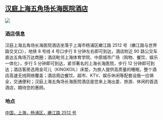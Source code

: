 ## [汉庭上海五角场长海医院酒店](https://hotels.ctrip.com/hotels/1548198.html)

![](http://localhost:3000/hotel_id_009.jpg)

### 酒店信息

汉庭上海五角场长海医院酒店坐落于上海市杨浦区嫩江路 2512 号（嫩江路与世界路交叉口），地铁 8 号线 4 号口步行 8 分钟左右即可到达，酒店附近 90 路公交车直达五角场万达商圈；酒店毗邻上海体育学院、中原城市广场（购物、餐饮、娱乐一体化），步行 5 分钟即可到达，紧邻著名的上海长海医院，步行 12 分钟即可到达；酒店客房选用金可儿（KINGKOIL）床垫，为旅人提供高质量的睡眠，整个酒店高速无线网络覆盖；酒店周边餐饮、超市、KTV、娱乐休闲等配套设施一应俱全，交通便利；汉庭上海五角场长海医院酒店是您来上海出差、旅游、休闲的首选酒店，期待您的惠顾。

### 地点

[中国，上海，杨浦区，嫩江路 2512 号](https://map.baidu.com/search/%E6%B1%89%E5%BA%AD%E4%B8%8A%E6%B5%B7%E4%BA%94%E8%A7%92%E5%9C%BA%E9%95%BF%E6%B5%B7%E5%8C%BB%E9%99%A2%E9%85%92%E5%BA%97/@13529024.145,3652121.13,19z?querytype=s&da_src=shareurl&wd=%E6%B1%89%E5%BA%AD%E4%B8%8A%E6%B5%B7%E4%BA%94%E8%A7%92%E5%9C%BA%E9%95%BF%E6%B5%B7%E5%8C%BB%E9%99%A2%E9%85%92%E5%BA%97&c=289&src=0&pn=0&sug=0&l=18&b=(13528315.684147865,3651792.71528794;13529448.720671106,3652351.4881827035)&from=webmap&biz_forward=%7B%22scaler%22:2,%22styles%22:%22pl%22%7D&device_ratio=2)